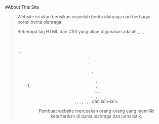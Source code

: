 #About This Site

>Website ini akan berisikan sejumlah berita olahraga dari berbagai portal berita olahraga.
>
>Beberapa tag HTML dan CSS yang akan digunakan adalah <html>, <head>, <body>, <p>, <article>, <img>, <link>. <header>, <nav>, <ul>, <ol>, <li>, <section>, <h>, <div>, <footer>, <padding>, <margin>, <float>, <text-align>, <position>, <color>, <font-size> dan lain-lain.
>
>Pembuat website merupakan orang-orang yang memiliki ketertarikan di dunia olahraga dan jurnalistik.